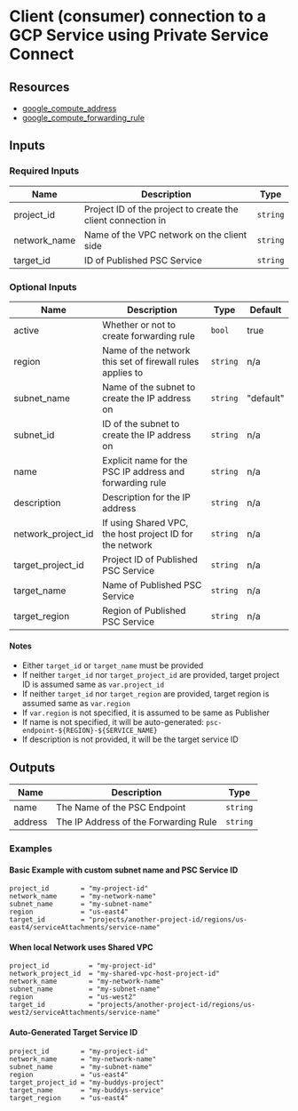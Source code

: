 # Client (consumer) connection to a GCP Service using Private Service Connect 

## Resources

- [google_compute_address](https://registry.terraform.io/providers/hashicorp/google/latest/docs/resources/compute_address)
- [google_compute_forwarding_rule](https://registry.terraform.io/providers/hashicorp/google/latest/docs/resources/compute_forwarding_rule)

## Inputs

### Required Inputs

| Name          | Description                                                  | Type     |
|---------------|--------------------------------------------------------------|----------|
| project\_id   | Project ID of the project to create the client connection in | `string` | 
| network\_name | Name of the VPC network on the client side                   | `string` |
| target\_id    | ID of Published PSC Service                                  | `string` |

### Optional Inputs

| Name                 | Description                                               | Type     | Default   |
|----------------------|-----------------------------------------------------------|----------|-----------|
| active               | Whether or not to create forwarding rule                  | `bool`   | true      |
| region               | Name of the network this set of firewall rules applies to | `string` | n/a       |
| subnet\_name         | Name of the subnet to create the IP address on            | `string` | "default" |
| subnet\_id           | ID of the subnet to create the IP address on              | `string` | n/a       |
| name                 | Explicit name for the PSC IP address and forwarding rule  | `string` | n/a       |
| description          | Description for the IP address                            | `string` | n/a       |
| network\_project\_id | If using Shared VPC, the host project ID for the network  | `string` | n/a       |
| target\_project\_id  | Project ID of Published PSC Service                       | `string` | n/a       |
| target\_name         | Name of Published PSC Service                             | `string` | n/a       |
| target\_region       | Region of Published PSC Service                           | `string` | n/a       |

#### Notes

- Either `target_id` or `target_name` must be provided
- If neither `target_id` nor `target_project_id` are provided, target project ID is assumed same as `var.project_id`
- If neither `target_id` nor `target_region` are provided, target region is assumed same as `var.region`
- If `var.region` is not specified, it is assumed to be same as Publisher
- If name is not specified, it will be auto-generated: `psc-endpoint-${REGION}-${SERVICE_NAME}`
- If description is not provided, it will be the target service ID

## Outputs

| Name    | Description                           | Type     |
|---------|---------------------------------------|----------|
| name    | The Name of the PSC Endpoint          | `string` |
| address | The IP Address of the Forwarding Rule | `string` |


### Examples

#### Basic Example with custom subnet name and PSC Service ID

```
project_id        = "my-project-id"
network_name      = "my-network-name"
subnet_name       = "my-subnet-name"
region            = "us-east4"
target_id         = "projects/another-project-id/regions/us-east4/serviceAttachments/service-name"
```

#### When local Network uses Shared VPC

```
project_id          = "my-project-id"
network_project_id  = "my-shared-vpc-host-project-id"
network_name        = "my-network-name"
subnet_name         = "my-subnet-name"
region              = "us-west2"
target_id           = "projects/another-project-id/regions/us-west2/serviceAttachments/service-name"
```

#### Auto-Generated Target Service ID

```
project_id        = "my-project-id"
network_name      = "my-network-name"
subnet_name       = "my-subnet-name"
region            = "us-east4"
target_project_id = "my-buddys-project"
target_name       = "my-buddys-service"
target_region     = "us-east4"
```
